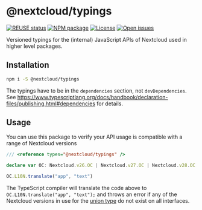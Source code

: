 <!--
  - SPDX-FileCopyrightText: 2019 Nextcloud GmbH and Nextcloud contributors
  - SPDX-License-Identifier: GPL-3.0-or-later
-->	
# @nextcloud/typings
[![REUSE status](https://api.reuse.software/badge/github.com/nextcloud-libraries/nextcloud-typings)](https://api.reuse.software/info/github.com/nextcloud-libraries/nextcloud-typings)
[![NPM package](https://img.shields.io/npm/v/@nextcloud/typings)](https://www.npmjs.com/package/@nextcloud/typings)
[![License](https://img.shields.io/npm/l/@nextcloud/typings?color=blue)](https://github.com/nextcloud/nextcloud-typings/blob/master/LICENSE)
[![Open issues](https://img.shields.io/github/issues-raw/nextcloud/nextcloud-typings)](https://github.com/nextcloud/nextcloud-typings/issues)

Versioned typings for the (internal) JavaScript APIs of Nextcloud used in higher level packages.

## Installation

```sh
npm i -S @nextcloud/typings
```

The typings have to be in the ``dependencies`` section, not ``devDependencies``. See https://www.typescriptlang.org/docs/handbook/declaration-files/publishing.html#dependencies for details.

## Usage

You can use this package to verify your API usage is compatible with a range of Nextcloud versions

```ts
/// <reference types="@nextcloud/typings" />

declare var OC: Nextcloud.v26.OC | Nextcloud.v27.OC | Nextcloud.v28.OC;

OC.L10N.translate("app", "text")
```

The TypeScript compiler will translate the code above to `OC.L10N.translate("app", "text");` and throws an error if any of the Nextcloud versions in use for the [union type](https://www.typescriptlang.org/docs/handbook/advanced-types.html#union-types) do not exist on all interfaces.
